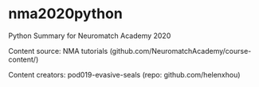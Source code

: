 # nma2020python

Python Summary for Neuromatch Academy 2020

Content source: NMA tutorials (github.com/NeuromatchAcademy/course-content/)

Content creators: pod019-evasive-seals (repo: github.com/helenxhou)
